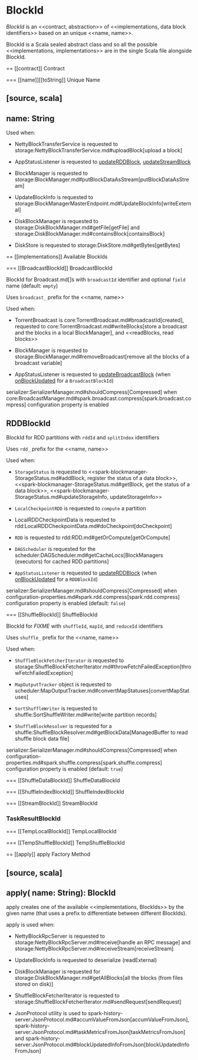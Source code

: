 # BlockId

*BlockId* is an <<contract, abstraction>> of <<implementations, data block identifiers>> based on an unique <<name, name>>.

BlockId is a Scala sealed abstract class and so all the possible <<implementations, implementations>> are in the single Scala file alongside BlockId.

== [[contract]] Contract

=== [[name]][[toString]] Unique Name

[source, scala]
----
name: String
----

Used when:

* NettyBlockTransferService is requested to storage:NettyBlockTransferService.md#uploadBlock[upload a block]

* AppStatusListener is requested to [updateRDDBlock](../AppStatusListener.md#updateRDDBlock), [updateStreamBlock](../AppStatusListener.md#updateStreamBlock)

* BlockManager is requested to storage:BlockManager.md#putBlockDataAsStream[putBlockDataAsStream]

* UpdateBlockInfo is requested to storage:BlockManagerMasterEndpoint.md#UpdateBlockInfo[writeExternal]

* DiskBlockManager is requested to storage:DiskBlockManager.md#getFile[getFile] and storage:DiskBlockManager.md#containsBlock[containsBlock]

* DiskStore is requested to storage:DiskStore.md#getBytes[getBytes]

== [[implementations]] Available BlockIds

=== [[BroadcastBlockId]] BroadcastBlockId

BlockId for Broadcast.md[]s with `broadcastId` identifier and optional `field` name (default: `empty`)

Uses `broadcast_` prefix for the <<name, name>>

Used when:

* TorrentBroadcast is core:TorrentBroadcast.md#broadcastId[created], requested to core:TorrentBroadcast.md#writeBlocks[store a broadcast and the blocks in a local BlockManager], and <<readBlocks, read blocks>>

* BlockManager is requested to storage:BlockManager.md#removeBroadcast[remove all the blocks of a broadcast variable]

* AppStatusListener is requested to [updateBroadcastBlock](../AppStatusListener.md#updateBroadcastBlock) (when [onBlockUpdated](../AppStatusListener.md#onBlockUpdated) for a `BroadcastBlockId`)

serializer:SerializerManager.md#shouldCompress[Compressed] when core:BroadcastManager.md#spark.broadcast.compress[spark.broadcast.compress] configuration property is enabled

## <span id="RDDBlockId"> RDDBlockId

BlockId for RDD partitions with `rddId` and `splitIndex` identifiers

Uses `rdd_` prefix for the <<name, name>>

Used when:

* `StorageStatus` is requested to <<spark-blockmanager-StorageStatus.md#addBlock, register the status of a data block>>, <<spark-blockmanager-StorageStatus.md#getBlock, get the status of a data block>>, <<spark-blockmanager-StorageStatus.md#updateStorageInfo, updateStorageInfo>>

* `LocalCheckpointRDD` is requested to `compute` a partition

* LocalRDDCheckpointData is requested to rdd:LocalRDDCheckpointData.md#doCheckpoint[doCheckpoint]

* `RDD` is requested to rdd:RDD.md#getOrCompute[getOrCompute]

* `DAGScheduler` is requested for the scheduler:DAGScheduler.md#getCacheLocs[BlockManagers (executors) for cached RDD partitions]

* `AppStatusListener` is requested to [updateRDDBlock](../AppStatusListener.md#updateRDDBlock) (when [onBlockUpdated](../AppStatusListener.md#onBlockUpdated) for a `RDDBlockId`)

serializer:SerializerManager.md#shouldCompress[Compressed] when configuration-properties.md#spark.rdd.compress[spark.rdd.compress] configuration property is enabled (default: `false`)

=== [[ShuffleBlockId]] ShuffleBlockId

BlockId for _FIXME_ with `shuffleId`, `mapId`, and `reduceId` identifiers

Uses `shuffle_` prefix for the <<name, name>>

Used when:

* `ShuffleBlockFetcherIterator` is requested to storage:ShuffleBlockFetcherIterator.md#throwFetchFailedException[throwFetchFailedException]

* `MapOutputTracker` object is requested to scheduler:MapOutputTracker.md#convertMapStatuses[convertMapStatuses]

* `SortShuffleWriter` is requested to shuffle:SortShuffleWriter.md#write[write partition records]

* `ShuffleBlockResolver` is requested for a shuffle:ShuffleBlockResolver.md#getBlockData[ManagedBuffer to read shuffle block data file]

serializer:SerializerManager.md#shouldCompress[Compressed] when configuration-properties.md#spark.shuffle.compress[spark.shuffle.compress] configuration property is enabled (default: `true`)

=== [[ShuffleDataBlockId]] ShuffleDataBlockId

=== [[ShuffleIndexBlockId]] ShuffleIndexBlockId

=== [[StreamBlockId]] StreamBlockId

### <span id="TaskResultBlockId"> TaskResultBlockId

=== [[TempLocalBlockId]] TempLocalBlockId

=== [[TempShuffleBlockId]] TempShuffleBlockId

== [[apply]] apply Factory Method

[source, scala]
----
apply(
  name: String): BlockId
----

apply creates one of the available <<implementations, BlockIds>> by the given name (that uses a prefix to differentiate between different BlockIds).

apply is used when:

* NettyBlockRpcServer is requested to storage:NettyBlockRpcServer.md#receive[handle an RPC message] and storage:NettyBlockRpcServer.md#receiveStream[receiveStream]

* UpdateBlockInfo is requested to deserialize (readExternal)

* DiskBlockManager is requested for storage:DiskBlockManager.md#getAllBlocks[all the blocks (from files stored on disk)]

* ShuffleBlockFetcherIterator is requested to storage:ShuffleBlockFetcherIterator.md#sendRequest[sendRequest]

* JsonProtocol utility is used to spark-history-server:JsonProtocol.md#accumValueFromJson[accumValueFromJson], spark-history-server:JsonProtocol.md#taskMetricsFromJson[taskMetricsFromJson] and spark-history-server:JsonProtocol.md#blockUpdatedInfoFromJson[blockUpdatedInfoFromJson]
